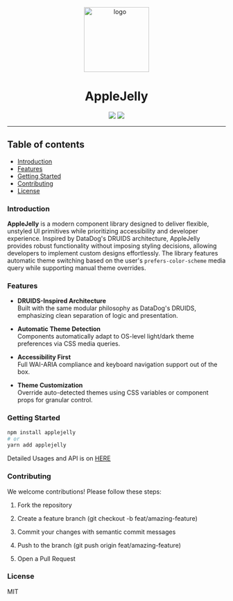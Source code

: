 <div align="center">
  <img src="https://github.com/user-attachments/assets/d19d6c78-a51b-4794-80a2-cd48228a6521" alt="logo" width="150px"/>
  <h1>AppleJelly</h1>
  <span><img src="https://img.shields.io/github/package-json/v/SpookyJelly/applejelly?color=brightgreen"/></span>
<span><img src="https://badgen.net/badge/Built%20With/TypeScript/blue"/></span>
</div>
<hr/>

## Table of contents

-   [Introduction](#introduction)
-   [Features](#features)
-   [Getting Started](#getting-started)
-   [Contributing](#contributing)
-   [License](#license)

### Introduction

**AppleJelly** is a modern component library designed to deliver flexible, unstyled UI primitives while prioritizing accessibility and developer experience. Inspired by DataDog's DRUIDS architecture, AppleJelly provides robust functionality without imposing styling decisions, allowing developers to implement custom designs effortlessly. The library features automatic theme switching based on the user's `prefers-color-scheme` media query while supporting manual theme overrides.

### Features

-   **DRUIDS-Inspired Architecture**  
    Built with the same modular philosophy as DataDog's DRUIDS, emphasizing clean separation of logic and presentation.

-   **Automatic Theme Detection**  
    Components automatically adapt to OS-level light/dark theme preferences via CSS media queries.

-   **Accessibility First**  
    Full WAI-ARIA compliance and keyboard navigation support out of the box.

-   **Theme Customization**  
    Override auto-detected themes using CSS variables or component props for granular control.

### Getting Started

```bash
npm install applejelly
# or
yarn add applejelly
```

Detailed Usages and API is on [HERE](TODO://replacethislink)

### Contributing

We welcome contributions! Please follow these steps:

1. Fork the repository

2. Create a feature branch (git checkout -b feat/amazing-feature)

3. Commit your changes with semantic commit messages

4. Push to the branch (git push origin feat/amazing-feature)

5. Open a Pull Request

### License

MIT
